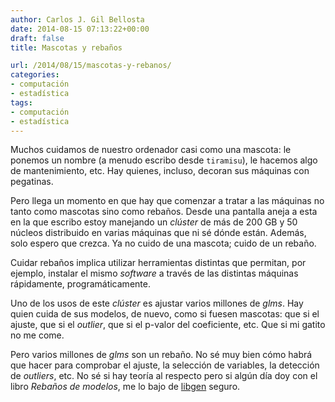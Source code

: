 ```yaml
---
author: Carlos J. Gil Bellosta
date: 2014-08-15 07:13:22+00:00
draft: false
title: Mascotas y rebaños

url: /2014/08/15/mascotas-y-rebanos/
categories:
- computación
- estadística
tags:
- computación
- estadística
---
```


Muchos cuidamos de nuestro ordenador casi como una mascota: le ponemos un nombre (a menudo escribo desde `tiramisu`), le hacemos algo de mantenimiento, etc. Hay quienes, incluso, decoran sus máquinas con pegatinas.

Pero llega un momento en que hay que comenzar a tratar a las máquinas no tanto como mascotas sino como rebaños. Desde una pantalla aneja a esta en la que escribo estoy manejando un _clúster_ de más de 200 GB y 50 núcleos distribuido en varias máquinas que ni sé dónde están. Además, solo espero que crezca. Ya no cuido de una mascota; cuido de un rebaño.

Cuidar rebaños implica utilizar herramientas distintas que permitan, por ejemplo, instalar el mismo _software_ a través de las distintas máquinas rápidamente, programáticamente.

Uno de los usos de este _clúster_ es ajustar varios millones de _glms_. Hay quien cuida de sus modelos, de nuevo, como si fuesen mascotas: que si el ajuste, que si el _outlier_, que si el p-valor del coeficiente, etc. Que si mi gatito no me come.

Pero varios millones de _glms_ son un rebaño. No sé muy bien cómo habrá que hacer para comprobar el ajuste, la selección de variables, la detección de _outliers_, etc. No sé si hay teoría al respecto pero si algún día doy con el libro _Rebaños de modelos_, me lo bajo de [libgen](http://libgen.org/) seguro.
